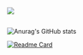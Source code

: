 ```bash

```
<div>
<img align="center" src="https://profile-counter.glitch.me/pakping/count.svg" />
</div>
<br/>

![Anurag's GitHub stats](https://github-readme-stats.vercel.app/api?username=anuraghazra&show_icons=true&theme=radical)

[![Readme Card](https://github-readme-stats.vercel.app/api/pin/?username=anuraghazra&repo=github-readme-stats)](https://github.com/anuraghazra/github-readme-stats)
